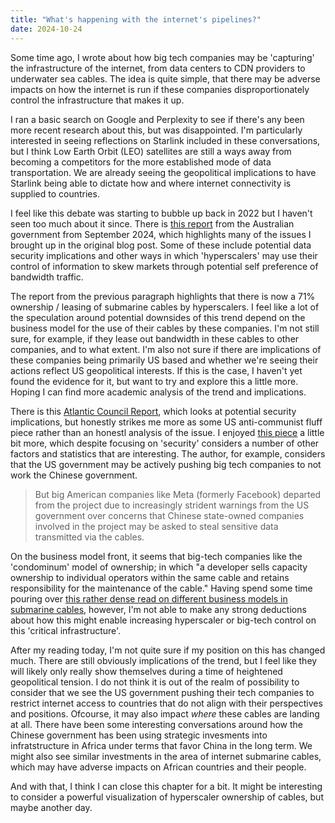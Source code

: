 ```yaml
---
title: "What's happening with the internet's pipelines?"
date: 2024-10-24
---
```


Some time ago, I wrote about how big tech companies may be 'capturing' the infrastructure of the internet, from data centers to CDN providers to underwater sea cables. The idea is quite simple, that there may be adverse impacts on how the internet is run if these companies disproportionately control the infrastructure that makes it up. 

I ran a basic search on Google and Perplexity to see if there's any been more recent research about this, but was disappointed. I'm particularly interested in seeing reflections on Starlink included in these conversations, but I think Low Earth Orbit (LEO) satellites are still a ways away from becoming a competitors for the more established mode of data transportation. We are already seeing the geopolitical implications to have Starlink being able to dictate how and where internet connectivity is supplied to countries. 

I feel like this debate was starting to bubble up back in 2022 but I haven't seen too much about it since. There is [this report](https://ad-aspi.s3.ap-southeast-2.amazonaws.com/2024-09/Connecting%20the%20Indo-Pacific%20-%20The%20future%20of%20subsea%20cables%20and%20opportunities%20for%20Australia_0.pdf?VersionId=.LcTT0ZYi0Nab6DeTCLgQ8M1a15m42nD) from the Australian government from September 2024, which highlights many of the issues I brought up in the original blog post. Some of these include potential data security implications and other ways in which 'hyperscalers' may use their control of information to skew markets through potential self preference of bandwidth traffic. 

The report from the previous paragraph highlights that there is now a 71% ownership / leasing of submarine cables by hyperscalers. I feel like a lot of the speculation around potential downsides of this trend depend on the business model for the use of their cables by these companies. I'm not still sure, for example, if they lease out bandwidth in these cables to other companies, and to what extent. I'm also not sure if there are implications of these companies being primarily US based and whether we're seeing their actions reflect US geopolitical interests. If this is the case, I haven't yet found the evidence for it, but want to try and explore this a little more. Hoping I can find more academic analysis of the trend and implications. 

There is this [Atlantic Council Report](https://www.atlanticcouncil.org/wp-content/uploads/2021/09/Cyber-defense-across-the-ocean-floor-The-geopolitics-of-submarine-cable-security.pdf), which looks at potential security implications, but honestly strikes me more as some US anti-communist fluff piece rather than an honestl analysis of the issue. I enjoyed [this piece](https://trendsresearch.org/insight/undersea-cables-in-an-age-of-geopolitical-competition/) a little bit more, which despite focusing on 'security' considers a number of other factors and statistics that are interesting. The author, for example, considers that the US government may be actively pushing big tech companies to not work the Chinese government. 

> But big American companies like Meta (formerly Facebook) departed from the project due to increasingly strident warnings from the US government over concerns that Chinese state-owned companies involved in the project may be asked to steal sensitive data transmitted via the cables.

On the business model front, it seems that big-tech companies like the 'condominum' model of ownership; in which "a developer sells capacity ownership to individual operators within the same cable and retains responsibility for the maintenance of the cable." Having spend some time pouring over [this rather dense read on different business models in submarine cables](https://subtelforum.com/stf-mag-feature-the-business-and-finance-model-for-new-submarine-cable-networks/), however, I'm not able to make any strong deductions about how this might enable increasing hyperscaler or big-tech control on this 'critical infrastructure'. 

After my reading today, I'm not quite sure if my position on this has changed much. There are still obviously implications of the trend, but I feel like they will likely only really show themselves during a time of heightened geopolitical tension. I do not think it is out of the realm of possibility to consider that we see the US government pushing their tech companies to restrict internet access to countries that do not align with their perspectives and positions. Ofcourse, it may also impact *where* these cables are landing at all. There have been some interesting conversations around how the Chinese government has been using strategic invesments into infratstructure in Africa under terms that favor China in the long term. We might also see similar investments in the area of internet submarine cables, which may have adverse impacts on African countries and their people. 

And with that, I think I can close this chapter for a bit. It might be interesting to consider a powerful visualization of hyperscaler ownership of cables, but maybe another day. 



